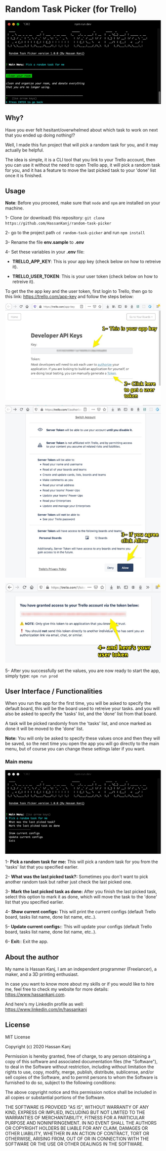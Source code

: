 # Random Task Picker (for Trello)

![image](https://github.com/HassanKanj/random-task-picker/blob/main/documentation/images/pick-random-task.jpg)


## Why?

Have you ever felt hesitant/overwhelmed about which task to work on next that you ended up doing nothing!?

Well, I made this fun project that will pick a random task for you, and it may actually be helpful.

The idea is simple, it is a CLI tool that you link to your Trello account, then you can use it without the need to open Trello app, it will pick a random task for you, and it has a feature to move the last picked task to your 'done' list once it is finished.

## Usage

**Note**: Before you proceed, make sure that `node` and `npm` are installed on your machine.

1- Clone (or download) this repository: `git clone https://github.com/HassanKanj/random-task-picker`

2- go to the project path `cd random-task-picker` and run `npm install`

3- Rename the file **env.sample** to **.env**

4- Set these variables in your **.env** file:

- **TRELLO_APP_KEY**: This is your app key (check below on how to retreive it).

- **TRELLO_USER_TOKEN**: This is your user token (check below on how to retreive it).

To get the the app key and the user token, first login to Trello, then go to this link: https://trello.com/app-key and follow the steps below:

![image](https://github.com/HassanKanj/random-task-picker/blob/main/documentation/images/trello-app-key.jpg)

![image](https://github.com/HassanKanj/random-task-picker/blob/main/documentation/images/trello-user-token-step-1.jpg)

![image](https://github.com/HassanKanj/random-task-picker/blob/main/documentation/images/trello-user-token-step-2.jpg)

5- After you successfully set the values, you are now ready to start the app, simply type: `npm run prod`

## User Interface / Functionalities

When you run the app for the first time, you will be asked to specify the default board, this will be the board used to retreive your tasks.
and you will also be asked to specify the 'tasks' list, and the 'done' list from that board.

A task will be picked randomly from the 'tasks' list, and once marked as done it will be moved to the 'done' list.

**Note:** You will only be asked to specify these values once and then they will be saved, so the next time you open the app you will go directly to the main menu, but of course you can change these settings later if you want.

### Main menu

![image](https://github.com/HassanKanj/random-task-picker/blob/main/documentation/images/main-menu.jpg)

1- **Pick a random task for me:** This will pick a random task for you from the 'tasks' list that you specified earlier.

2- **What was the last picked task?:** Sometimes you don't want to pick another random task but rather just check the last picked one.

3- **Mark the last picked task as done:** After you finish the last picked task, select this option to mark it as done, which will move the task to the 'done' list that you specified earlier.

4- **Show current configs:** This will print the current configs (default Trello board, tasks list name, done list name, etc..).

5- **Update current configs:**: This will update your configs (default Trello board, tasks list name, done list name, etc..).

6- **Exit:**: Exit the app.



## About the author

My name is Hassan Kanj, I am an independent programmer (Freelancer), a maker, and a 3D printing enthusiast.

In case you want to know more about my skills or if you would like to hire me, feel free to check my website for more details: https://www.hassankanj.com.

And here's my LinkedIn profile as well: https://www.linkedin.com/in/hassankanj 

## License

MIT License

Copyright (c) 2020 Hassan Kanj

Permission is hereby granted, free of charge, to any person obtaining a copy
of this software and associated documentation files (the "Software"), to deal
in the Software without restriction, including without limitation the rights
to use, copy, modify, merge, publish, distribute, sublicense, and/or sell
copies of the Software, and to permit persons to whom the Software is
furnished to do so, subject to the following conditions:

The above copyright notice and this permission notice shall be included in all
copies or substantial portions of the Software.

THE SOFTWARE IS PROVIDED "AS IS", WITHOUT WARRANTY OF ANY KIND, EXPRESS OR
IMPLIED, INCLUDING BUT NOT LIMITED TO THE WARRANTIES OF MERCHANTABILITY,
FITNESS FOR A PARTICULAR PURPOSE AND NONINFRINGEMENT. IN NO EVENT SHALL THE
AUTHORS OR COPYRIGHT HOLDERS BE LIABLE FOR ANY CLAIM, DAMAGES OR OTHER
LIABILITY, WHETHER IN AN ACTION OF CONTRACT, TORT OR OTHERWISE, ARISING FROM,
OUT OF OR IN CONNECTION WITH THE SOFTWARE OR THE USE OR OTHER DEALINGS IN THE
SOFTWARE.

